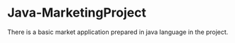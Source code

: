 # Java-MarketingProject
There is a basic market application prepared in java language in the project.
